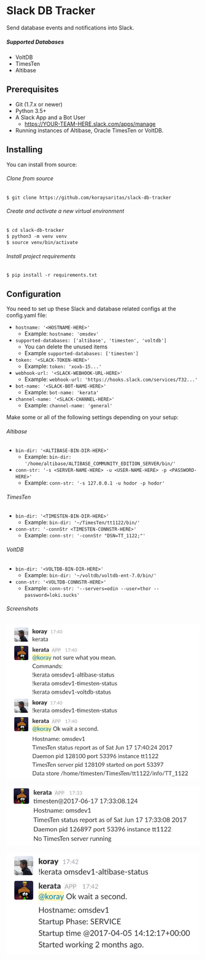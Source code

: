 # Slack DB Tracker
Send database events and notifications into Slack.


##### Supported Databases
- VoltDB
- TimesTen
- Altibase

## Prerequisites

- Git (1.7.x or newer)
- Python 3.5+
- A Slack App and a Bot User
  - https://YOUR-TEAM-HERE.slack.com/apps/manage
- Running instances of Altibase, Oracle TimesTen or VoltDB.


## Installing
You can install from source:

###### Clone from source
    $ git clone https://github.com/koraysaritas/slack-db-tracker

###### Create and activate a new virtual environment
    $ cd slack-db-tracker
    $ python3 -m venv venv
    $ source venv/bin/activate

###### Install project requirements
    $ pip install -r requirements.txt

## Configuration
You need to set up these Slack and database related configs at the config.yaml file:

- ``hostname: '<HOSTNAME-HERE>'``
  - Example: ``hostname: 'omsdev'``
- ``supported-databases: ['altibase', 'timesten', 'voltdb']``
  - You can delete the unused items
  - Example ``supported-databases: ['timesten']``
- ``token: '<SLACK-TOKEN-HERE>'``
  - Example: ``token: 'xoxb-15...'``
- ``webhook-url: '<SLACK-WEBHOOK-URL-HERE>'``
  - Example: ``webhook-url: 'https://hooks.slack.com/services/T32...'``
- ``bot-name: '<SLACK-BOT-NAME-HERE>'``
  - Example: ``bot-name: 'kerata'``
- ``channel-name: '<SLACK-CHANNEL-HERE>'``
  - Example: ``channel-name: 'general'``

Make some or all of the following settings depending on your setup:
###### Altibase
- ``bin-dir: '<ALTIBASE-BIN-DIR-HERE>'``
  - Example: ``bin-dir: '/home/altibase/ALTIBASE_COMMUNITY_EDITION_SERVER/bin/'``
- ``conn-str: '-s <SERVER-NAME-HERE> -u <USER-NAME-HERE> -p <PASSWORD-HERE>'``
  - Example: ``conn-str: '-s 127.0.0.1 -u hodor -p hodor'``

###### TimesTen
- ``bin-dir: '<TIMESTEN-BIN-DIR-HERE>'``
  - Example: ``bin-dir: '~/TimesTen/tt1122/bin/'``
- ``conn-str: '-connStr <TIMESTEN-CONNSTR-HERE>'``
  - Example: ``conn-str: '-connStr "DSN=TT_1122;"'``

###### VoltDB
- ``bin-dir: '<VOLTDB-BIN-DIR-HERE>'``
  - Example: ``bin-dir: '~/voltdb/voltdb-ent-7.0/bin/'``
- ``conn-str: '<VOLTDB-CONNSTR-HERE>'``
  - Example: ``conn-str: '--servers=odin --user=thor --password=loki.sucks'``

###### Screenshots

![01](https://github.com/koraysaritas/slack-db-tracker/blob/master/screenshots/01.png)

![02](https://github.com/koraysaritas/slack-db-tracker/blob/master/screenshots/02.png)

![03](https://github.com/koraysaritas/slack-db-tracker/blob/master/screenshots/03.png)
